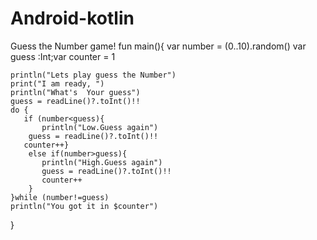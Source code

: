 # Android-kotlin
Guess the Number game!
fun main(){
    var number = (0..10).random()
    var guess :Int;var counter = 1

    println("Lets play guess the Number")
    print("I am ready, ")
    println("What's  Your guess")
    guess = readLine()?.toInt()!!
    do {
       if (number<guess){
           println("Low.Guess again")
        guess = readLine()?.toInt()!!
       counter++}
        else if(number>guess){
           println("High.Guess again")
           guess = readLine()?.toInt()!!
           counter++
        }
    }while (number!=guess)
    println("You got it in $counter")
}
